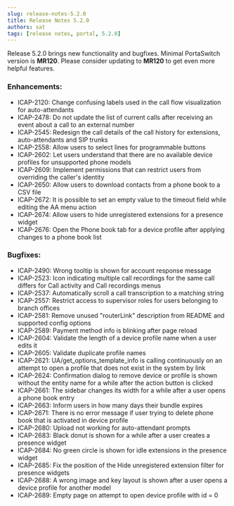 ```yaml
---
slug: release-notes-5.2.0
title: Release Notes 5.2.0
authors: sat
tags: [release notes, portal, 5.2.0]
---
```


Release 5.2.0 brings new functionality and bugfixes. 
Minimal PortaSwitch version is **MR120**. Please consider updating to **MR120** to get even more helpful features.

### Enhancements:
- ICAP-2120: Change confusing labels used in the call flow visualization for auto-attendants
- ICAP-2478: Do not update the list of current calls after receiving an event about a call to an external number
- ICAP-2545: Redesign the call details of the call history for extensions, auto-attendants and SIP trunks
- ICAP-2558: Allow users to select lines for programmable buttons
- ICAP-2602: Let users understand that there are no available device profiles for unsupported phone models
- ICAP-2609: Implement permissions that can restrict users from overriding the caller's identity
- ICAP-2650: Allow users to download contacts from a phone book to a CSV file
- ICAP-2672: It is possible to set an empty value to the timeout field while editing the AA menu action
- ICAP-2674: Allow users to hide unregistered extensions for a presence widget
- ICAP-2676: Open the Phone book tab for a device profile after applying changes to a phone book list
<!--truncate-->

### Bugfixes:
- ICAP-2490: Wrong tooltip is shown for account response message
- ICAP-2523: Icon indicating multiple call recordings for the same call differs for Call activity and Call recordings menus
- ICAP-2537: Automatically scroll a call transcription to a matching string
- ICAP-2557: Restrict access to supervisor roles for users belonging to branch offices
- ICAP-2581: Remove unused "routerLink" description from README and supported config options
- ICAP-2589: Payment method info is blinking after page reload
- ICAP-2604: Validate the length of a device profile name when a user edits it
- ICAP-2605: Validate duplicate profile names
- ICAP-2621: UA/get_options_template_info is calling continuously on an attempt to open a profile that does not exist in the system by link
- ICAP-2624: Confirmation dialog to remove device or profile is shown without the entity name for a while after the action button is clicked
- ICAP-2661: The sidebar changes its width for a while after a user opens a phone book entry
- ICAP-2663: Inform users in how many days their bundle expires
- ICAP-2671: There is no error message if user trying to delete phone book that is activated in device profile
- ICAP-2680: Upload not working for auto-attendant prompts
- ICAP-2683: Black donut is shown for a while after a user creates a presence widget
- ICAP-2684: No green circle is shown for idle extensions in the presence widget
- ICAP-2685: Fix the position of the Hide unregistered extension filter for presence widgets
- ICAP-2688: A wrong image and key layout is shown after a user opens a device profile for another model
- ICAP-2689: Empty page on attempt to open device profile with id = 0
